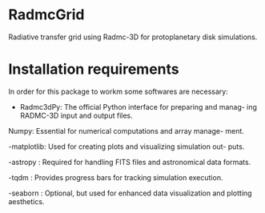 # RadmcGrid
Radiative transfer grid using Radmc-3D for protoplanetary disk simulations.

# Installation requirements
In order for this package to workm some softwares are necessary:

- Radmc3dPy: The official Python interface for preparing and manag-
ing RADMC-3D input and output files.

Numpy: Essential for numerical computations and array manage-
ment.

-matplotlib: Used for creating plots and visualizing simulation out-
puts.

-astropy : Required for handling FITS files and astronomical data
formats.

-tqdm : Provides progress bars for tracking simulation execution.

-seaborn : Optional, but used for enhanced data visualization and
plotting aesthetics.
